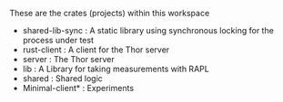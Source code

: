 These are the crates (projects) within this workspace

- shared-lib-sync : A static library using synchronous locking for the process under test
- rust-client : A client for the Thor server
- server : The Thor server
- lib : A Library for taking measurements with RAPL
- shared : Shared logic
- Minimal-client* : Experiments